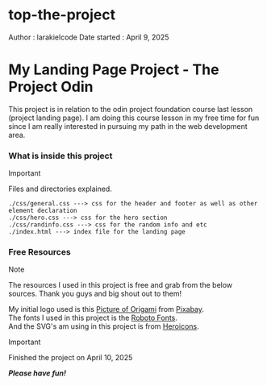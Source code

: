 # top-the-project

Author : larakielcode
Date started : April 9, 2025

# My Landing Page Project - The Project Odin

This project is in relation to the odin project foundation course last lesson (project landing page). I am doing this course lesson in my free time for fun since I am really interested in pursuing my path in the web development area.

### What is inside this project

> [!IMPORTANT]
> Files and directories explained.

```
./css/general.css ---> css for the header and footer as well as other element declaration
./css/hero.css ---> css for the hero section
./css/randinfo.css ---> css for the random info and etc
./index.html ---> index file for the landing page
```

### Free Resources

> [!NOTE]
> The resources I used in this project is free and grab from the below sources. Thank you guys and big shout out to them!

My initial logo used is this [Picture of Origami](https://pixabay.com/vectors/logo-origami-bird-flying-blue-1913689) from [Pixabay](https://pixabay.com).\
The fonts I used in this project is the [Roboto Fonts](https://fonts.google.com/selection?query=Roboto).\
And the SVG's am using in this project is from [Heroicons](https://heroicons.com/solid).

> [!IMPORTANT]
> Finished the project on April 10, 2025

**_Please have fun!_**
